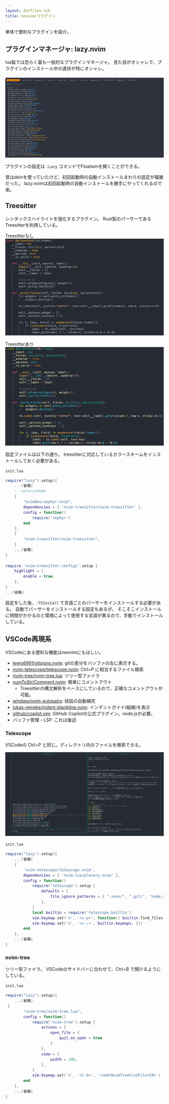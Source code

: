 ```yaml
---
layout: dotfiles.njk
title: neovim/プラグイン
---
```


単体で便利なプラグインを紹介。

## プラグインマネージャ: lazy.nvim

lua製では恐らく最も一般的なプラグインマネージャ。
見た目がオシャレで、プラグインのインストール中の進捗が特にオシャレ。

![lazy.nvim](img/lazy.png)

プラグインの設定は
`:Lazy` コマンドでFloatwinを開くことができる。

昔はdeinを使っていたけど、初回起動時の自動インストールまわりの設定が複雑だった。
lazy.nvimは初回起動時の自動インストールを勝手にやってくれるので楽。

## Treesitter

シンタックスハイライトを強化するプラグイン。
Rust製のパーサーであるTreesitterを利用している。

Treesitterなし
![](img/without_ts.png)

Treesitterあり
![](img/with_ts.png)

設定ファイルは以下の通り。
treesitterに対応しているカラースキームをインストールしておく必要がある。

`init.lua`

```lua
require("lazy").setup({
    ...(省略)
    -- colorscheme
    {
        "nvimdev/zephyr-nvim",
        dependencies = { 'nvim-treesitter/nvim-treesitter' },
        config = function()
            require('zephyr')
        end
    },
    {
        "nvim-treesitter/nvim-treesitter",
    }
    ...(省略)
}

require 'nvim-treesitter.configs'.setup {
    highlight = {
        enable = true,
    },
}
...(省略)
```

設定をした後、`:TSInstall` で言語ごとのパーサーをインストールする必要がある。
自動でパーサーをインストールする設定もあるが、
そこそこインストールに時間がかかるのと環境によって使用する言語が異るので、手動でインストールしている。


## VSCode再現系

VSCodeにある便利な機能はneovimにもほしい。

- [lewis6991/gitsigns\.nvim](https://github.com/lewis6991/gitsigns.nvim): gitの差分をバッファの左に表示する。
- [nvim\-telescope/telescope\.nvim](https://github.com/nvim-telescope/telescope.nvim): Ctrl+P に相当するファイル検索
- [nvim\-tree/nvim\-tree\.lua](https://github.com/nvim-tree/nvim-tree.lua): ツリー型ファイラ
- [numToStr/Comment\.nvim](https://github.com/numToStr/Comment.nvim): 簡単にコメントアウト
  - Treesitterの構文解析をベースにしているので、正確なコメントアウトが可能。
- [windwp/nvim\-autopairs](https://github.com/windwp/nvim-autopairs): 括弧の自動補完
- [lukas\-reineke/indent\-blankline\.nvim](https://github.com/lukas-reineke/indent-blankline.nvim): インデントガイド(縦線)を表示
- [github/copilot\.vim](https://github.com/github/copilot.vim): GitHub Copilotの公式プラグイン。node.jsが必要。
- バッファ管理・LSP: これは後述

### Telescope

VSCodeの Ctrl+P と同じ。ディレクトリ内のファイルを検索できる。

![](img/telescope.png)

`init.lua`

```lua
require("lazy").setup({
    ...(省略)
    {
        'nvim-telescope/telescope.nvim',
        dependencies = { 'nvim-lua/plenary.nvim' },
        config = function()
            require('telescope').setup {
                defaults = {
                    file_ignore_patterns = { ".venv/", ".git/", "node_modules" }
                },
            }
            local builtin = require('telescope.builtin')
            vim.keymap.set('n', '<c-p>', function() builtin.find_files { hidden = true } end, {})
            vim.keymap.set('n', '<c-;>', builtin.keymaps, {})
        end
    },
    ...(省略)
}
```


### nvim-tree

ツリー型ファイラ。
VSCodeのサイドバーに合わせて、Ctrl+B で開けるようにしている。

`init.lua`

```lua
require("lazy").setup({
    ...(省略)
 {
        "nvim-tree/nvim-tree.lua",
        config = function()
            require('nvim-tree').setup {
                actions = {
                    open_file = {
                        quit_on_open = true
                    }
                },
                view = {
                    width = 100,
                },
            }
            vim.keymap.set('n', '<C-b>', '<cmd>NvimTreeFindFile<CR>')
        end
    },
    ...(省略)
}
```

